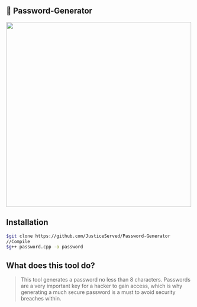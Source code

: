 ## 🔐 Password-Generator
<img src="https://cdn.images.express.co.uk/img/dynamic/59/590x/Password-964633.jpg?r=1535016721392" width=500px>

## Installation

```bash
$git clone https://github.com/JusticeServed/Password-Generator
//Compile
$g++ password.cpp -o password
```

## What does this tool do?
> This tool generates a password no less than 8 characters. Passwords are a very important key for a hacker to gain access, which is why generating a much secure
> password is a must to avoid security breaches within.

